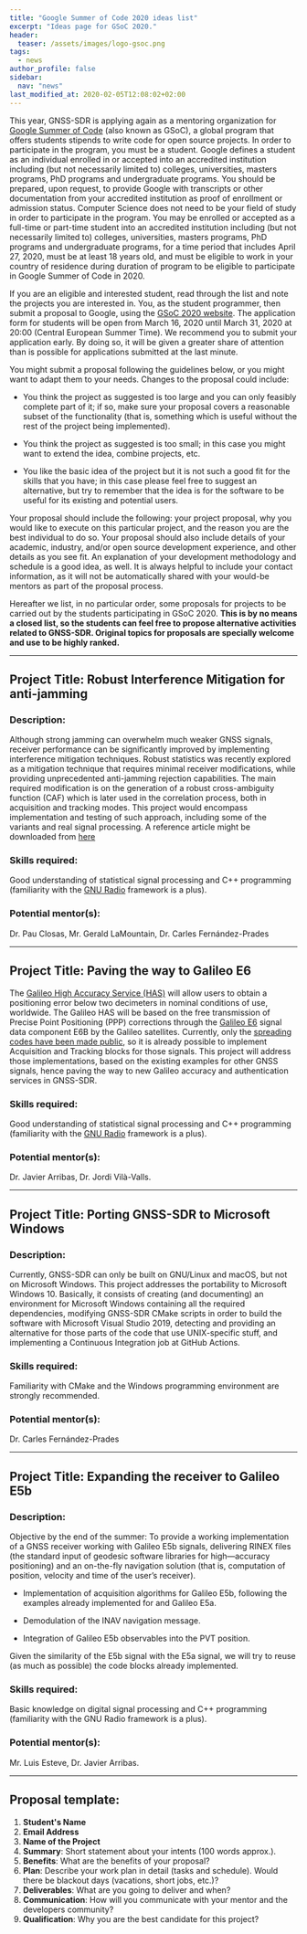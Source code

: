 ```yaml
---
title: "Google Summer of Code 2020 ideas list"
excerpt: "Ideas page for GSoC 2020."
header:
  teaser: /assets/images/logo-gsoc.png
tags:
  - news  
author_profile: false
sidebar:
  nav: "news"
last_modified_at: 2020-02-05T12:08:02+02:00
---
```



This year, GNSS-SDR is applying again as a mentoring organization for [Google Summer of Code](https://summerofcode.withgoogle.com/) (also known as GSoC), a global program that offers students stipends to write code for open source projects. In order to participate in the program, you must be a student. Google defines a student as an individual enrolled in or accepted into an accredited institution including (but not necessarily limited to) colleges, universities, masters programs, PhD programs and undergraduate programs. You should be prepared, upon request, to provide Google with transcripts or other documentation from your accredited institution as proof of enrollment or admission status. Computer Science does not need to be your field of study in order to participate in the program. You may be enrolled or accepted as a full-time or part-time student into an accredited institution including (but not necessarily limited to) colleges, universities, masters programs, PhD programs and undergraduate programs, for a time period that includes April 27, 2020, must be at least 18 years old, and must be eligible to work in your country of residence during duration of program to be eligible to participate in Google Summer of Code in 2020.

If you are an eligible and interested student, read through the list and note the projects you are interested in. You, as the student programmer, then submit a proposal to Google, using the [GSoC 2020 website](https://summerofcode.withgoogle.com/). The application form for students will be open from March 16, 2020 until March 31, 2020 at 20:00 (Central European Summer Time). We recommend you to submit your application early. By doing so, it will be given a greater share of attention than is possible for applications submitted at the last minute.

You might submit a proposal following the guidelines below, or you might want to adapt them to your needs. Changes to the proposal could include:

  * You think the project as suggested is too large and you can only feasibly complete part of it; if so, make sure your proposal covers a reasonable subset of the functionality (that is, something which is useful without the rest of the project being implemented).

  * You think the project as suggested is too small; in this case you might want to extend the idea, combine projects, etc.

  * You like the basic idea of the project but it is not such a good fit for the skills that you have; in this case please feel free to suggest an alternative, but try to remember that the idea is for the software to be useful for its existing and potential users.

Your proposal should include the following: your project proposal, why you would like to execute on this particular project, and the reason you are the best individual to do so. Your proposal should also include details of your academic, industry, and/or open source development experience, and other details as you see fit. An explanation of your development methodology and schedule is a good idea, as well. It is always helpful to include your contact information, as it will not be automatically shared with your would-be mentors as part of the proposal process.

Hereafter we list, in no particular order, some proposals for projects to be carried out by the students participating in GSoC 2020. **This is by no means a closed list, so the students can feel free to propose alternative activities related to GNSS-SDR. Original topics for proposals are specially welcome and use to be highly ranked.**

-------


## Project Title: Robust Interference Mitigation for anti-jamming

### Description:
Although strong jamming can overwhelm much weaker GNSS signals, receiver performance can be significantly improved by implementing interference mitigation techniques. Robust statistics was recently explored as a mitigation technique that requires minimal receiver modifications, while providing unprecedented anti-jamming rejection capabilities. The main required modification is on the generation of a robust cross-ambiguity function (CAF) which is later used in the correlation process, both in acquisition and tracking modes. This project would encompass implementation and testing of such approach, including some of the variants and real signal processing. A reference article might be downloaded from [here](https://www.insidegnss.com/auto/sepoct17-BORIO_0.pdf)    

### Skills required:
Good understanding of statistical signal processing and C++ programming (familiarity with the [GNU Radio](https://www.gnuradio.org) framework is a plus).

### Potential mentor(s):
Dr. Pau Closas, Mr. Gerald LaMountain, Dr. Carles Fern&aacute;ndez-Prades


---------

## Project Title: Paving the way to Galileo E6

The [Galileo High Accuracy Service (HAS)](https://gssc.esa.int/navipedia/index.php/Galileo_High_Accuracy_Service_(HAS)) will allow users to obtain a positioning error below two decimeters in nominal conditions of use, worldwide. The Galileo HAS will be based on the free transmission of Precise Point Positioning (PPP) corrections through the [Galileo E6](https://gnss-sdr.org/docs/tutorials/gnss-signals/#galileo-e6) signal data component E6B by the Galileo satellites. Currently, only the [spreading codes have been made public](https://www.gsc-europa.eu/sites/default/files/sites/all/files/E6BC_SIS_Technical_Note.pdf), so it is already possible to implement Acquisition and Tracking blocks for those signals. This project will address those implementations, based on the existing examples for other GNSS signals, hence paving the way to new Galileo accuracy and authentication services in GNSS-SDR.


### Skills required:
Good understanding of statistical signal processing and C++ programming (familiarity with the [GNU Radio](https://www.gnuradio.org) framework is a plus).

### Potential mentor(s):
Dr. Javier Arribas, Dr. Jordi Vil&agrave;-Valls.

---------

## Project Title: Porting GNSS-SDR to Microsoft Windows

### Description:
Currently, GNSS-SDR can only be built on GNU/Linux and macOS, but not on Microsoft Windows. This project addresses the portability to Microsoft Windows 10. Basically, it consists of creating (and documenting) an environment for Microsoft Windows containing all the required dependencies, modifying GNSS-SDR CMake scripts in order to build the software with Microsoft Visual Studio 2019, detecting and providing an alternative for those parts of the code that use UNIX-specific stuff, and implementing a Continuous Integration job at GitHub Actions.

### Skills required:
Familiarity with CMake and the Windows programming environment are strongly recommended.

### Potential mentor(s):
Dr. Carles Fern&aacute;ndez-Prades


-------

## Project Title: Expanding the receiver to Galileo E5b

### Description:
Objective by the end of the summer: To provide a working implementation of a GNSS receiver working with Galileo E5b signals, delivering RINEX files (the standard input of geodesic software libraries for high—accuracy positioning) and an on-the-fly navigation solution (that is, computation of position, velocity and time of the user’s receiver).

 * Implementation of acquisition algorithms for Galileo E5b, following the examples already implemented for and Galileo E5a.

 * Demodulation of the INAV navigation message.

 * Integration of Galileo E5b observables into the PVT position.

Given the similarity of the E5b signal with the E5a signal, we will try to reuse (as much as possible) the code blocks already implemented.

### Skills required:
Basic knowledge on digital signal processing and C++ programming (familiarity with the GNU Radio framework is a plus).

### Potential mentor(s):
Mr. Luis Esteve, Dr. Javier Arribas.

---------


## Proposal template:

  1. **Student's Name**
  2. **Email Address**
  3. **Name of the Project**
  4. **Summary**: Short statement about your intents (100 words approx.).
  5. **Benefits**: What are the benefits of your proposal?
  6. **Plan**: Describe your work plan in detail (tasks and schedule). Would there be blackout days (vacations, short jobs, etc.)?
  7. **Deliverables**: What are you going to deliver and when?
  8. **Communication**: How will you communicate with your mentor and the developers community?
  9. **Qualification**: Why you are the best candidate for this project?
